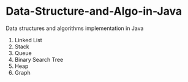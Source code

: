 # Data-Structure-and-Algo-in-Java
Data structures and algorithms implementation in Java

1. Linked List
2. Stack
3. Queue
4. Binary Search Tree
5. Heap
6. Graph
